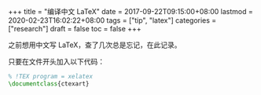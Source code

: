 +++
title = "编译中文 LaTeX"
date = 2017-09-22T09:15:00+08:00
lastmod = 2020-02-23T16:02:22+08:00
tags = ["tip", "latex"]
categories = ["research"]
draft = false
toc = false
+++

之前想用中文写 LaTeX，查了几次总是忘记，在此记录。

<!--more-->

只要在文件开头加入以下代码：

```latex
% !TEX program = xelatex
\documentclass{ctexart}
```
